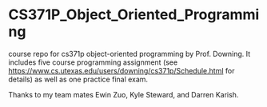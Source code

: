 # CS371P_Object_Oriented_Programming
course repo for cs371p object-oriented programming by Prof. Downing.
It includes five course programming assignment (see https://www.cs.utexas.edu/users/downing/cs371p/Schedule.html for details) as well as one practice final exam.

Thanks to my team mates Ewin Zuo, Kyle Steward, and Darren Karish.
